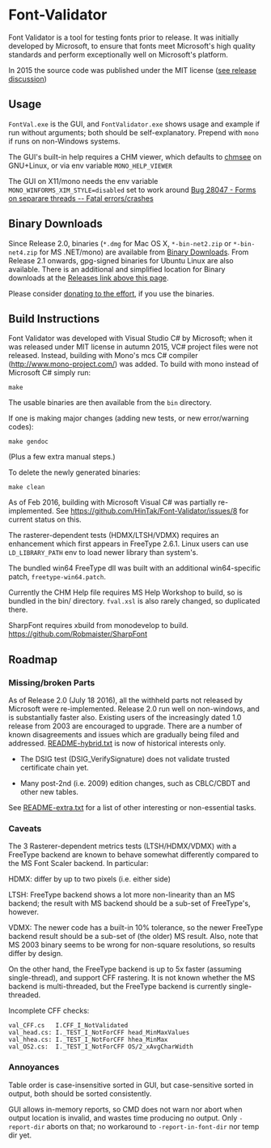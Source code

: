 # Font-Validator

Font Validator is a tool for testing fonts prior to release. 
It was initially developed by Microsoft, to ensure that fonts meet Microsoft's high quality standards and perform exceptionally well on Microsoft's platform.

In 2015 the source code was published under the MIT license ([see release discussion](http://typedrawers.com/discussion/1222/microsoft-font-validator-lives))

## Usage

`FontVal.exe` is the GUI, and `FontValidator.exe` shows usage and example if run without arguments; both should be self-explanatory. 
Prepend with `mono` if runs on non-Windows systems.

The GUI's built-in help requires a CHM viewer, which defaults to [chmsee](https://github.com/jungleji/chmsee) on GNU+Linux, or via env variable `MONO_HELP_VIEWER` 

The GUI on X11/mono needs the env variable `MONO_WINFORMS_XIM_STYLE=disabled` set to work around [Bug 28047 - Forms on separare threads -- Fatal errors/crashes](https://bugzilla.xamarin.com/show_bug.cgi?id=28047)

## Binary Downloads

Since Release 2.0, binaries (`*.dmg` for Mac OS X, `*-bin-net2.zip` or `*-bin-net4.zip` for MS .NET/mono) are available from
[Binary Downloads](https://sourceforge.net/projects/hp-pxl-jetready/files/Microsoft%20Font%20Validator/).
From Release 2.1 onwards, gpg-signed binaries for Ubuntu Linux are also available. There is an additional and simplified location for
Binary downloads at the [Releases link above this page](https://github.com/HinTak/Font-Validator/releases).

Please consider [donating to the effort](https://sourceforge.net/p/hp-pxl-jetready/donate/), if you use the binaries.

## Build Instructions

Font Validator was developed with Visual Studio C# by Microsoft; when it was released under MIT license in autumn 2015, VC# project files were not released. Instead, building with Mono's mcs C# compiler (http://www.mono-project.com/) was added.
To build with mono instead of Microsoft C\# simply run:

    make

The usable binaries are then available from the `bin` directory.

If one is making major changes (adding new tests, or new error/warning codes):

    make gendoc

(Plus a few extra manual steps.)

To delete the newly generated binaries:

    make clean

As of Feb 2016, building with Microsoft Visual C# was partially re-implemented. See https://github.com/HinTak/Font-Validator/issues/8 for current status on this.

The rasterer-dependent tests (HDMX/LTSH/VDMX) requires an enhancement which first appears in FreeType 2.6.1. 
Linux users can use `LD_LIBRARY_PATH` env to load newer library than system's.

The bundled win64 FreeType dll was built with an additional win64-specific patch, `freetype-win64.patch`.

Currently the CHM Help file requires MS Help Workshop to build, so is bundled in the bin/ directory.
`fval.xsl` is also rarely changed, so duplicated there. 

SharpFont requires xbuild from monodevelop to build. 
<https://github.com/Robmaister/SharpFont>

## Roadmap

### Missing/broken Parts

As of Release 2.0 (July 18 2016), all the withheld parts not released by Microsoft were re-implemented.
Release 2.0 run well on non-windows, and is substantially faster also.
Existing users of the increasingly dated 1.0 release from 2003 are encouraged to upgrade.
There are a number of known disagreements and issues which are gradually being filed and addressed.
[README-hybrid.txt](README-hybrid.txt) is now of historical interests only.

* The DSIG test (DSIG_VerifySignature) does not validate trusted certificate chain yet.

* Many post-2nd (i.e. 2009) edition changes, such as CBLC/CBDT and other new tables.

See [README-extra.txt](README-extra.txt) for a list of other interesting or non-essential tasks.

### Caveats

The 3 Rasterer-dependent metrics tests (LTSH/HDMX/VDMX) with a FreeType backend are known to behave somewhat differently compared to the MS Font Scaler backend. 
In particular:

HDMX: differ by up to two pixels (i.e. either side)

LTSH: FreeType backend shows a lot more non-linearity than an MS backend; the result with MS backend should be a sub-set of FreeType's, however.

VDMX: The newer code has a built-in 10% tolerance, so the newer FreeType backend result should be a sub-set of (the older) MS result. Also, note that MS 2003 binary seems to be wrong for non-square resolutions, so results differ by design.

On the other hand, the FreeType backend is up to 5x faster (assuming single-thread), and support CFF rastering. It is not known whether the MS backend is multi-threaded, but the FreeType backend is currently single-threaded.

Incomplete CFF checks:

    val_CFF.cs   I.CFF_I_NotValidated
    val_head.cs: I._TEST_I_NotForCFF head_MinMaxValues
    val_hhea.cs: I._TEST_I_NotForCFF hhea_MinMax
    val_OS2.cs:  I._TEST_I_NotForCFF OS/2_xAvgCharWidth

### Annoyances

Table order is case-insensitive sorted in GUI, but case-sensitive sorted in output, both should be sorted consistently.

GUI allows in-memory reports, so CMD does not warn nor abort when output location is invalid, and wastes time producing no output.
Only `-report-dir` aborts on that; no workaround to `-report-in-font-dir` nor temp dir yet.
